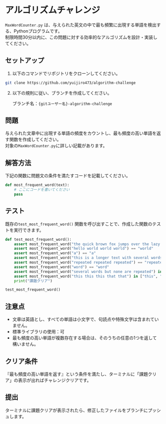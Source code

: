 # アルゴリズムチャレンジ

`MaxWordCounter.py` は、与えられた英文の中で最も頻繁に出現する単語を検出する、Pythonプログラムです。<br>
制限時間30分以内に、この問題に対する効率的なアルゴリズムを設計・実装してください。

## セットアップ

1. 以下のコマンドでリポジトリをクローンしてください。

```bash
git clone https://github.com/yuijiro473/algorithm-challenge 
```

2. 以下の規則に従い、ブランチを作成してください。

   ブランチ名：`{gitユーザー名}-algorithm-challenge`

## 問題

与えられた文章中に出現する単語の頻度をカウントし、最も頻度の高い単語を返す関数を作成してください。<br>
対象の`MaxWordCounter.py`に詳しい記載があります。<br>

## 解答方法
下記の関数に問題文の条件を満たすコードを記載してください。

```python
def most_frequent_word(text):
    # ここにコードを書いてください
    pass
```

## テスト

既存の`test_most_frequent_word()` 関数を呼び出すことで、作成した関数のテストを実行できます。

```python
def test_most_frequent_word():
    assert most_frequent_word("the quick brown fox jumps over the lazy dog") == "the"
    assert most_frequent_word("hello world world world") == "world"
    assert most_frequent_word("a") == "a"
    assert most_frequent_word("this is a longer text with several words but only one word is repeated repeated") == "repeated"
    assert most_frequent_word("repeated repeated repeated") == "repeated"
    assert most_frequent_word("word") == "word"
    assert most_frequent_word("several words but none are repeated") in ["several", "words", "but", "none", "are", "repeated"]
    assert most_frequent_word("this this this that that") in ["this", "that"]
    print("課題クリア")

test_most_frequent_word()
```

## 注意点

- 文章は英語とし、すべての単語は小文字で、句読点や特殊文字は含まれていません。
- 標準ライブラリの使用：可
- 最も頻度の高い単語が複数存在する場合は、そのうちの任意の1つを返して構いません。

## クリア条件

『最も頻度の高い単語を返す』という条件を満たし、ターミナルに「課題クリア」の表示が出ればチャレンジクリアです。

## 提出
ターミナルに課題クリアが表示されたら、修正したファイルをブランチにプッシュします。